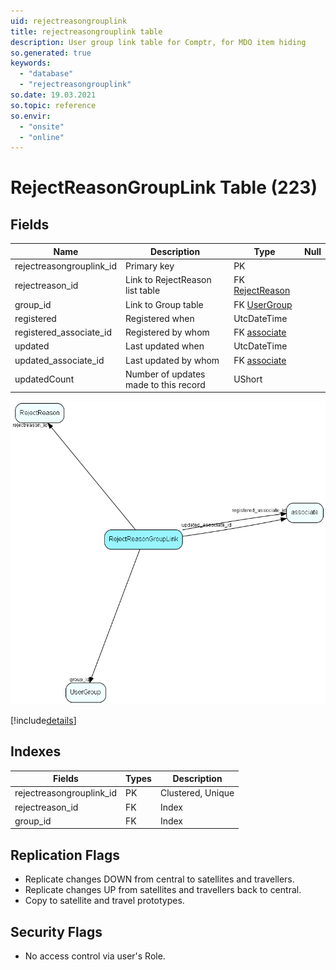 ```yaml
---
uid: rejectreasongrouplink
title: rejectreasongrouplink table
description: User group link table for Comptr, for MDO item hiding
so.generated: true
keywords:
  - "database"
  - "rejectreasongrouplink"
so.date: 19.03.2021
so.topic: reference
so.envir:
  - "onsite"
  - "online"
---
```


# RejectReasonGroupLink Table (223)

## Fields

| Name | Description | Type | Null |
|------|-------------|------|:----:|
|rejectreasongrouplink\_id|Primary key|PK| |
|rejectreason\_id|Link to RejectReason list table|FK [RejectReason](RejectReason.md)| |
|group\_id|Link to Group table|FK [UserGroup](UserGroup.md)| |
|registered|Registered when|UtcDateTime| |
|registered\_associate\_id|Registered by whom|FK [associate](associate.md)| |
|updated|Last updated when|UtcDateTime| |
|updated\_associate\_id|Last updated by whom|FK [associate](associate.md)| |
|updatedCount|Number of updates made to this record|UShort| |


![RejectReasonGroupLink table relationship diagram](media\RejectReasonGroupLink.png)

[!include[details](./includes/RejectReasonGroupLink.md)]

## Indexes

| Fields | Types | Description |
|--------|-------|-------------|
|rejectreasongrouplink\_id |PK |Clustered, Unique |
|rejectreason\_id |FK |Index |
|group\_id |FK |Index |

## Replication Flags

* Replicate changes DOWN from central to satellites and travellers.
* Replicate changes UP from satellites and travellers back to central.
* Copy to satellite and travel prototypes.

## Security Flags

* No access control via user's Role.

